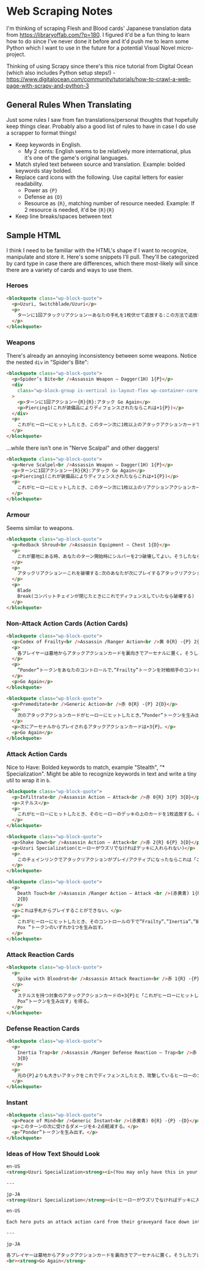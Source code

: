 # Web Scraping Notes

I'm thinking of scraping Flesh and Blood cards' Japanese translation data from https://libraryoffab.com/?p=180. I figured it'd be a fun thing to learn how to do since I've never done it before and it'd push me to learn some Python which I want to use in the future for a potential Visual Novel micro-project.

Thinking of using Scrapy since there's this nice tutorial from Digital Ocean (which also includes Python setup steps!) - https://www.digitalocean.com/community/tutorials/how-to-crawl-a-web-page-with-scrapy-and-python-3

## General Rules When Translating

Just some rules I saw from fan translations/personal thoughts that hopefully keep things clear. Probably also a good list of rules to have in case I do use a scrapper to format things!

- Keep keywords in English.
  - My 2 cents: English seems to be relatively more international, plus it's one of the game's original languages.
- Match styled text between source and translation. Example: bolded keywords stay bolded.
- Replace card icons with the following. Use capital letters for easier readability.
  - Power as `{P}`
  - Defense as `{D}`
  - Resource as `{R}`, matching number of resource needed. Example: If 2 resource is needed, it'd be `{R}{R}`
- Keep line breaks/spaces between text

## Sample HTML

I think I need to be familiar with the HTML's shape if I want to recognize, manipulate and store it. Here's some snippets I'll pull. They'll be categorized by card type in case there are differences, which there most-likely will since there are a variety of cards and ways to use them.

### Heroes

```html
<blockquote class="wp-block-quote">
  <p>Uzuri, Switchblade/Uzuri</p>
  <p>
    ターンに1回アタックリアクションーあなたの手札を1枚伏せて追放する:この方法で追放したカードを表向きにする。これがコスト2以下のアタックアクションカードなら、アクティブコンバットチェインのステルスを持つアタックアクションカードを対象としてそれをオーナーの山札の下へ置き、追放したカードをアクティブコンバットチェインに攻撃したプレイする。
  </p>
</blockquote>
```

### Weapons

There's already an annoying inconsistency between some weapons. Notice the nested `div` in "Spider's Bite":

```html
<blockquote class="wp-block-quote">
  <p>Spider’s Bite<br />Assassin Weapon – Dagger(1H) 1{P}</p>
  <div
    class="wp-block-group is-vertical is-layout-flex wp-container-core-group-layout-1 wp-block-group-is-layout-flex"
  >
    <p>ターンに1回アクションー{R}{R}:アタック Go Again</p>
    <p>Piercing1(これが装備品によりディフェンスされたならこれは+1{P})</p>
  </div>
  <p>
    これがヒーローにヒットしたとき、このターン次に1枚以上のアタックアクションカードでディフェンスされたとき、それらは-1{D}される。
  </p>
</blockquote>
```

...while there isn't one in "Nerve Scalpal" and other daggers!

```html
<blockquote class="wp-block-quote">
  <p>Nerve Scalpel<br />Assassin Weapon – Dagger(1H) 1{P}</p>
  <p>ターンに1回アクションー{R}{R}:アタック Go Again</p>
  <p>Piercing1(これが装備品によりディフェンスされたならこれは+1{P})</p>
  <p>
    これがヒーローにヒットしたとき、このターン次に1枚以上のリアクションアクションカードでディフェンされたとき、それらは-1{D}される。
  </p>
</blockquote>
```

### Armour

Seems similar to weapons.

```html
<blockquote class="wp-block-quote">
  <p>Redback Shroud<br />Assassin Equipment – Chest 1{D}</p>
  <p>
    これが墓地にある時、あなたのターン開始時にシルバーを2つ破壊してよい。そうしたならこれを着け直す。
  </p>
  <p>
    アタックリアクションーこれを破壊する:次のあなたが次にプレイするアタックリアクションカードは{R}減る
  </p>
  <p>
    Blade
    Break(コンバットチェインが閉じたときにこれでディフェンスしていたなら破壊する)
  </p>
</blockquote>
```

### Non-Attack Action Cards (Action Cards)

```html
<blockquote class="wp-block-quote">
  <p>Codex of Frailty<br />Assassin /Ranger Action<br />黄 0{R} -{P} 2{D}</p>
  <p>
    各プレイヤーは墓地からアタックアクションカードを裏向きでアーセナルに置く。そうしたプレイヤーは、手札を1枚捨てる。
  </p>
  <p>
    ”Ponder”トークンをあなたのコントロールで、”Frailty”トークンを対戦相手のコントロールで生み出す。
  </p>
  <p>Go Again</p>
</blockquote>
```

```html
<blockquote class="wp-block-quote">
  <p>Premeditate<br />Generic Action<br />赤 0{R} -{P} 2{D}</p>
  <p>
    次のアタックアクションカードがヒーローにヒットしたとき、”Ponder”トークンを生み出す。
  </p>
  <p>次にアーセナルからプレイされるアタックアクションカードは+3{P}。</p>
  <p>Go Again</p>
</blockquote>
```

### Attack Action Cards

Nice to Have: Bolded keywords to match, example "Stealth", "\* Specialization". Might be able to recognize keywords in text and write a tiny util to wrap it in `b`.

```html
<blockquote class="wp-block-quote">
  <p>Infiltrate<br />Assassin Action – Attack<br />赤 0{R} 3{P} 3{D}</p>
  <p>ステルス</p>
  <p>
    これがヒーローにヒットしたとき、そのヒーローのデッキの上のカードを1枚追放する。そのカードをあなたのエンド時までプレイしても良い。
  </p>
</blockquote>
```

```html
<blockquote class="wp-block-quote">
  <p>Shake Down<br />Assassin Action – Attack<br />赤 2{R} 6{P} 3{D}</p>
  <p>Uzuri Specialization(ヒーローがウズリでなければデッキに入れられない)</p>
  <p>
    このチェインリンクでアタックリアクションがプレイ/アクティブになったならこれは「これがヒーローにヒットしたとき、赤・黄・青のいずれかを選ぶ。そのヒーローは手札を公開し、選ばれた色のカードを追放する」を得る。
  </p>
</blockquote>
```

```html
<blockquote class="wp-block-quote">
  <p>
    Death Touch<br />Assassin /Ranger Action – Attack <br />(赤黄青) 1{R} 6{P}
    2{D}
  </p>
  <p>これは手札からプレイすることができない。</p>
  <p>
    これがヒーローにヒットしたとき、そのコントロールの下で”Frailty”、”Inertia”、”Bloodrot
    Pox ”トークンのいずれか1つを生み出す。
  </p>
</blockquote>
```

### Attack Reaction Cards

```html
<blockquote class="wp-block-quote">
  <p>
    Spike with Bloodrot<br />Assassin Attack Reaction<br />赤 1{R} -{P} 3{D}
  </p>
  <p>
    ステルスを持つ対象のアタックアクションカードの+3{P}と「これがヒーローにヒットしたとき、そのコントロールの元で”Bloodrot
    Pox”トークンを生み出す」を得る。
  </p>
</blockquote>
```

### Defense Reaction Cards

```html
<blockquote class="wp-block-quote">
  <p>
    Inertia Trap<br />Assassin /Ranger Defense Reaction – Trap<br />赤 0{R} -{P}
    3{D}
  </p>
  <p>
    元の{P}よりも大きいアタックをこれでディフェンスしたとき、攻撃しているヒーローのコントロールで”Inertia”トークンを生み出す。
  </p>
</blockquote>
```

### Instant

```html
<blockquote class="wp-block-quote">
  <p>Peace of Mind<br />Generic Instant<br />(赤黄青) 0{R} -{P} -{D}</p>
  <p>このターンの次に受けるダメージを4-2点軽減する。</p>
  <p>”Ponder”トークンを生み出す。</p>
</blockquote>
```

### Ideas of How Text Should Look

```markdown
en-US
<strong>Uzuri Specialization<strong><i>(You may only have this in your deck if your hero is Uzuri)</i><br>If you've played or activated an attack reaction this chain link, Shake Down has "When this hits a hero, choose red, yellow, or blue. They reveal their hand. Banish a card of the chosen color."

---

jp-JA
<strong>Uzuri Specialization</strong><i>(ヒーローがウズリでなければデッキに入れられない)</i><br>このチェインリンクでアタックリアクションがプレイ/アクティブになったならこれは「これがヒーローにヒットしたとき、赤・黄・青のいずれかを選ぶ。そのヒーローは手札を公開し、選ばれた色のカードを追放する」を得る。
```

```markdown
en-US

Each hero puts an attack action card from their graveyard face down into their arsenal. Each hero that does, discards a card.<br>Create a Ponder token under your control and a Frailty token under each opponent's control.<br><strong>Go again</strong>

---

jp-JA

各プレイヤーは墓地からアタックアクションカードを裏向きでアーセナルに置く。そうしたプレイヤーは、手札を 1 枚捨てる。<br>”Ponder”トークンをあなたのコントロールで、”Frailty”トークンを対戦相手のコントロールで生み出す。
<br><strong>Go Again</strong>
```
